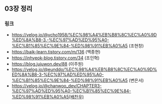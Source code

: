 ## 03장 정리

### 링크
- https://velog.io/@vcho1958/%EC%98%A4%EB%B8%8C%EC%A0%9D%ED%8A%B8-3.-%EC%97%AD%ED%95%A0-%EC%B1%85%EC%9E%84-%ED%98%91%EB%A0%A5 (조현창)
- https://baik-learn.tistory.com/m/136 (백종현)
- https://inhyeok-blog.tistory.com/34 (조인혁)
- https://blog.jujuwon.dev/88 (이주원)
- https://velog.io/@eunddo/%EC%98%A4%EB%B8%8C%EC%A0%9D%ED%8A%B8-3-%EC%97%AD%ED%95%A0-%EC%B1%85%EC%9E%84-%ED%98%91%EB%A0%A5 (변은서)
- https://velog.io/@chanwoo_dev/CHAPTER3-%EC%97%AD%ED%95%A0-%EC%B1%85%EC%9E%84-%ED%98%91%EB%A0%A5(배찬우)
